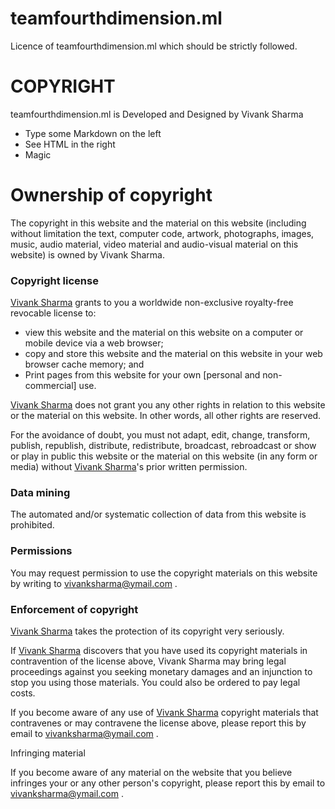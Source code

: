 # teamfourthdimension.ml
Licence of teamfourthdimension.ml which should be strictly followed.

# COPYRIGHT

teamfourthdimension.ml is Developed and Designed by Vivank Sharma

  - Type some Markdown on the left
  - See HTML in the right
  - Magic

# Ownership of copyright

The copyright in this website and the material on this website (including without limitation the text, computer code, artwork, photographs, images, music, audio material, video material and audio-visual material on this website) is owned by Vivank Sharma.

### Copyright license

[Vivank Sharma](https://www.linkedin.com/in/vivanks/) grants to you a worldwide non-exclusive royalty-free revocable license to:

- view this website and the material on this website on a computer or mobile device via a web browser;
- copy and store this website and the material on this website in your web browser cache memory; and
- Print pages from this website for your own [personal and non-commercial] use.



[Vivank Sharma](https://www.linkedin.com/in/vivanks/) does not grant you any other rights in relation to this website or the material on this website.   In other words, all other rights are reserved.

For the avoidance of doubt, you must not adapt, edit, change, transform, publish, republish, distribute, redistribute, broadcast, rebroadcast or show or play in public this website or the material on this website (in any form or media) without [Vivank Sharma](https://www.linkedin.com/in/vivanks/)'s prior written permission.   

### Data mining

The automated and/or systematic collection of data from this website is prohibited.

### Permissions

You may request permission to use the copyright materials on this website by writing to vivanksharma@ymail.com .

### Enforcement of copyright

[Vivank Sharma](https://www.linkedin.com/in/vivanks/) takes the protection of its copyright very seriously.

If [Vivank Sharma](https://www.linkedin.com/in/vivanks/) discovers that you have used its copyright materials in contravention of the license above, Vivank Sharma may bring legal proceedings against you seeking monetary damages and an injunction to stop you using those materials.  You could also be ordered to pay legal costs.

If you become aware of any use of [Vivank Sharma](https://www.linkedin.com/in/vivanks/) copyright materials that contravenes or may contravene the license above, please report this by email to vivanksharma@ymail.com .

Infringing material

If you become aware of any material on the website that you believe infringes your or any other person's copyright, please report this by email to vivanksharma@ymail.com .



